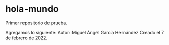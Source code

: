 # hola-mundo
Primer repositorio de prueba.

Agregamos lo siguiente:
Autor: Miguel Ángel García Hernández
Creado el 7 de febrero de 2022.
